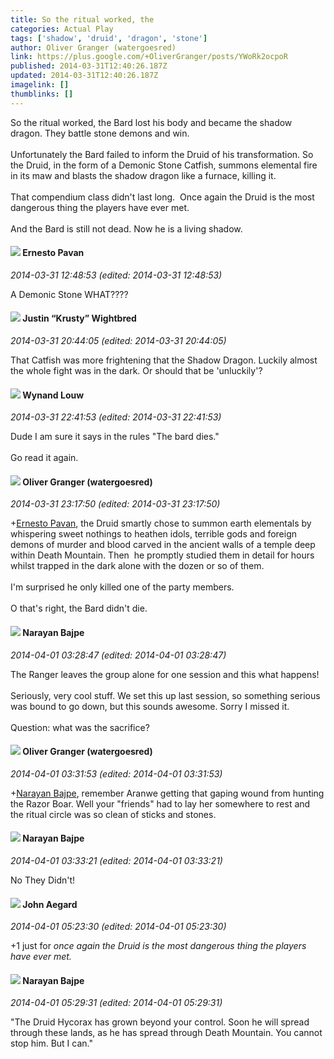 ```yaml
---
title: So the ritual worked, the
categories: Actual Play
tags: ['shadow', 'druid', 'dragon', 'stone']
author: Oliver Granger (watergoesred)
link: https://plus.google.com/+OliverGranger/posts/YWoRk2ocpoR
published: 2014-03-31T12:40:26.187Z
updated: 2014-03-31T12:40:26.187Z
imagelink: []
thumblinks: []
---
```


So the ritual worked, the Bard lost his body and became the shadow dragon. They battle stone demons and win.<br /><br />Unfortunately the Bard failed to inform the Druid of his transformation. So the Druid, in the form of a Demonic Stone Catfish, summons elemental fire in its maw and blasts the shadow dragon like a furnace, killing it.<br /><br />That compendium class didn&#39;t last long.  Once again the Druid is the most dangerous thing the players have ever met.<br /><br />And the Bard is still not dead. Now he is a living shadow.
<div id='comment z13gjf4ygt2jelh5w04ci3jicpi1xv2afmc0k'>
  <h4><img src='{{site.baseurl}}//images/avatars/112147093164383759456_photo.jpg'> Ernesto Pavan</h4>
      <p><cite>2014-03-31 12:48:53 (edited: 2014-03-31 12:48:53)</cite></p>
        <p>A Demonic Stone WHAT????</p>
</div>
        

<div id='comment z13gjf4ygt2jelh5w04ci3jicpi1xv2afmc0k'>
  <h4><img src='{{site.baseurl}}//images/avatars/116619544191940331555_photo.jpg'> Justin “Krusty” Wightbred</h4>
      <p><cite>2014-03-31 20:44:05 (edited: 2014-03-31 20:44:05)</cite></p>
        <p>That Catfish was more frightening that the Shadow Dragon. Luckily almost the whole fight was in the dark. Or should that be &#39;unluckily&#39;?</p>
</div>
        

<div id='comment z13gjf4ygt2jelh5w04ci3jicpi1xv2afmc0k'>
  <h4><img src='{{site.baseurl}}//images/avatars/111256963556395023796_photo.jpg'> Wynand Louw</h4>
      <p><cite>2014-03-31 22:41:53 (edited: 2014-03-31 22:41:53)</cite></p>
        <p>Dude I am sure it says in the rules &quot;The bard dies.&quot; <br /><br />Go read it again.</p>
</div>
        

<div id='comment z13gjf4ygt2jelh5w04ci3jicpi1xv2afmc0k'>
  <h4><img src='{{site.baseurl}}//images/avatars/115998734960985532561_photo.jpg'> Oliver Granger (watergoesred)</h4>
      <p><cite>2014-03-31 23:17:50 (edited: 2014-03-31 23:17:50)</cite></p>
        <p><span class="proflinkWrapper"><span class="proflinkPrefix">+</span><a class="proflink" href="https://plus.google.com/112147093164383759456" oid="112147093164383759456">Ernesto Pavan</a></span>, the Druid smartly chose to summon earth elementals by whispering sweet nothings to heathen idols, terrible gods and foreign demons of murder and blood carved in the ancient walls of a temple deep within Death Mountain. Then  he promptly studied them in detail for hours whilst trapped in the dark alone with the dozen or so of them.<br /><br />I&#39;m surprised he only killed one of the party members.<br /><br />O that&#39;s right, the Bard didn&#39;t die.</p>
</div>
        

<div id='comment z13gjf4ygt2jelh5w04ci3jicpi1xv2afmc0k'>
  <h4><img src='{{site.baseurl}}//images/avatars/107148887791506598018_photo.jpg'> Narayan Bajpe</h4>
      <p><cite>2014-04-01 03:28:47 (edited: 2014-04-01 03:28:47)</cite></p>
        <p>The Ranger leaves the group alone for one session and this what happens!<br /><br />Seriously, very cool stuff. We set this up last session, so something serious was bound to go down, but this sounds awesome. Sorry I missed it.<br /><br />Question: what was the sacrifice?</p>
</div>
        

<div id='comment z13gjf4ygt2jelh5w04ci3jicpi1xv2afmc0k'>
  <h4><img src='{{site.baseurl}}//images/avatars/115998734960985532561_photo.jpg'> Oliver Granger (watergoesred)</h4>
      <p><cite>2014-04-01 03:31:53 (edited: 2014-04-01 03:31:53)</cite></p>
        <p><span class="proflinkWrapper"><span class="proflinkPrefix">+</span><a class="proflink" href="https://plus.google.com/107148887791506598018" oid="107148887791506598018">Narayan Bajpe</a></span>, remember Aranwe getting that gaping wound from hunting the Razor Boar. Well your &quot;friends&quot; had to lay her somewhere to rest and the ritual circle was so clean of sticks and stones.</p>
</div>
        

<div id='comment z13gjf4ygt2jelh5w04ci3jicpi1xv2afmc0k'>
  <h4><img src='{{site.baseurl}}//images/avatars/107148887791506598018_photo.jpg'> Narayan Bajpe</h4>
      <p><cite>2014-04-01 03:33:21 (edited: 2014-04-01 03:33:21)</cite></p>
        <p>No They Didn&#39;t!<br /></p>
</div>
        

<div id='comment z13gjf4ygt2jelh5w04ci3jicpi1xv2afmc0k'>
  <h4><img src='{{site.baseurl}}//images/avatars/113677679278469240206_photo.jpg'> John Aegard</h4>
      <p><cite>2014-04-01 05:23:30 (edited: 2014-04-01 05:23:30)</cite></p>
        <p>+1 just for <i>once again the Druid is the most dangerous thing the players have ever met.</i></p>
</div>
        

<div id='comment z13gjf4ygt2jelh5w04ci3jicpi1xv2afmc0k'>
  <h4><img src='{{site.baseurl}}//images/avatars/107148887791506598018_photo.jpg'> Narayan Bajpe</h4>
      <p><cite>2014-04-01 05:29:31 (edited: 2014-04-01 05:29:31)</cite></p>
        <p>&quot;The Druid Hycorax has grown beyond your control. Soon he will spread through these lands, as he has spread through Death Mountain. You cannot stop him. But I can.&quot;<br /></p>
</div>
        